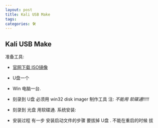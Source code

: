 ```yaml
---
layout: post
title: Kali USB Make
tags: 
categories: 🛠
---
```




## Kali USB Make

准备工具:
- [官网下载 ISO镜像][1] 
- U盘一个
- Win 电脑一台.
- 刻录到 U盘  必须用  win32 disk imager    制作工具   注: *不能用 软碟通!!!!!* 
- 刻录到 光盘 用软碟通. 
系统安装:

- 安装过程   有一步 安装启动文件的步骤  要拔掉 U盘 .   不能在重启的时候 拔


[1]:	http://cn.docs.kali.org/general-use/